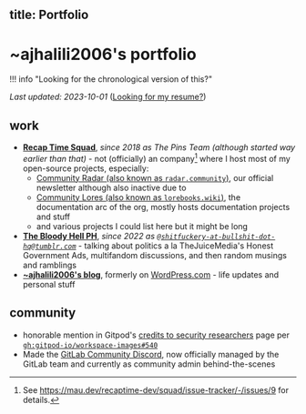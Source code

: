 title: Portfolio
---
# ~ajhalili2006's portfolio

!!! info "Looking for the chronological version of this?"

*Last updated: 2023-10-01* ([Looking for my resume?](../user-manual/resume.md))

## work

* [**Recap Time Squad**](https://recaptime.eu.org), *since 2018 as The Pins Team (although started way earlier than that)* - not (officially)
an company[^1] where I host most of my open-source projects, especially:
    * [Community Radar (also known as `radar.community`)](https://communityradar.substack.com), our official newsletter
although also inactive due to
    * [Community Lores (also known as `lorebooks.wiki`)](https://lorebooks.eu.org), the documentation arc of the org, mostly hosts documentation projects and stuff
    * and various projects I could list here but it might be long
* [**The Bloody Hell PH**](https://fromthebshq.substack.com), *since 2022 as
[`@shitfuckery-at-bullshit-dot-hq@tumblr.com`](https://tumblr.com/shitfuckery-at-bullshit-dot-hq)* - talking about politics a la TheJuiceMedia's Honest Government Ads, multifandom discussions, and then random musings and ramblings
* [**~ajhalili2006's blog**](https://ajhalili2006.substack.com), formerly on [WordPress.com](https://ajhalili2006.wordpress.com) - life updates and personal stuff

[^1]: See <https://mau.dev/recaptime-dev/squad/issue-tracker/-/issues/9> for details.

## community

* honorable mention in Gitpod's [credits to security researchers](https://www.gitpod.io/security/thanks) page per [`gh:gitpod-io/workspace-images#540`](https://github.com/gitpod-io/workspace-images/pull/540)
* Made the [GitLab Community Discord](https://discord.gg/gitlab), now officially managed by the GitLab team and currently as community admin behind-the-scenes
